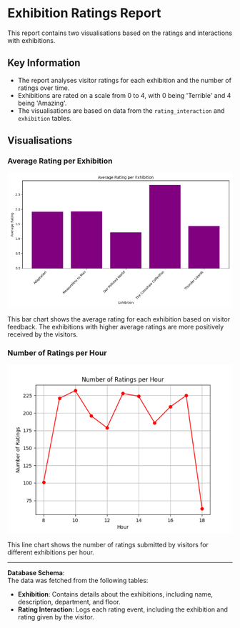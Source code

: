 # Exhibition Ratings Report

This report contains two visualisations based on the ratings and interactions with exhibitions.

## Key Information
- The report analyses visitor ratings for each exhibition and the number of ratings over time.
- Exhibitions are rated on a scale from 0 to 4, with 0 being 'Terrible' and 4 being 'Amazing'.
- The visualisations are based on data from the `rating_interaction` and `exhibition` tables.

## Visualisations

### Average Rating per Exhibition
![Average Rating per Exhibition](./charts/average_exhibition_rating.png)

This bar chart shows the average rating for each exhibition based on visitor feedback. The exhibitions with higher average ratings are more positively received by the visitors.

### Number of Ratings per Hour
![Number of Ratings per Hour](./charts/ratings_per_hour.png)

This line chart shows the number of ratings submitted by visitors for different exhibitions per hour.

---

**Database Schema**:  
The data was fetched from the following tables:
- **Exhibition**: Contains details about the exhibitions, including name, description, department, and floor.
- **Rating Interaction**: Logs each rating event, including the exhibition and rating given by the visitor.

